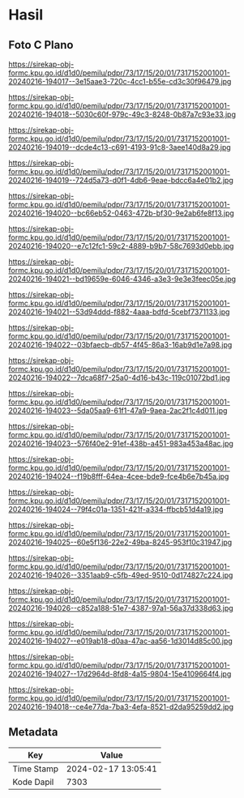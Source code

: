 # Hasil

## Foto C Plano

https://sirekap-obj-formc.kpu.go.id/d1d0/pemilu/pdpr/73/17/15/20/01/7317152001001-20240216-194017--3e15aae3-720c-4cc1-b55e-cd3c30f96479.jpg

https://sirekap-obj-formc.kpu.go.id/d1d0/pemilu/pdpr/73/17/15/20/01/7317152001001-20240216-194018--5030c60f-979c-49c3-8248-0b87a7c93e33.jpg

https://sirekap-obj-formc.kpu.go.id/d1d0/pemilu/pdpr/73/17/15/20/01/7317152001001-20240216-194019--dcde4c13-c691-4193-91c8-3aee140d8a29.jpg

https://sirekap-obj-formc.kpu.go.id/d1d0/pemilu/pdpr/73/17/15/20/01/7317152001001-20240216-194019--724d5a73-d0f1-4db6-9eae-bdcc6a4e01b2.jpg

https://sirekap-obj-formc.kpu.go.id/d1d0/pemilu/pdpr/73/17/15/20/01/7317152001001-20240216-194020--bc66eb52-0463-472b-bf30-9e2ab6fe8f13.jpg

https://sirekap-obj-formc.kpu.go.id/d1d0/pemilu/pdpr/73/17/15/20/01/7317152001001-20240216-194020--e7c12fc1-59c2-4889-b9b7-58c7693d0ebb.jpg

https://sirekap-obj-formc.kpu.go.id/d1d0/pemilu/pdpr/73/17/15/20/01/7317152001001-20240216-194021--bd19659e-6046-4346-a3e3-9e3e3feec05e.jpg

https://sirekap-obj-formc.kpu.go.id/d1d0/pemilu/pdpr/73/17/15/20/01/7317152001001-20240216-194021--53d94ddd-f882-4aaa-bdfd-5cebf7371133.jpg

https://sirekap-obj-formc.kpu.go.id/d1d0/pemilu/pdpr/73/17/15/20/01/7317152001001-20240216-194022--03bfaecb-db57-4f45-86a3-16ab9d1e7a98.jpg

https://sirekap-obj-formc.kpu.go.id/d1d0/pemilu/pdpr/73/17/15/20/01/7317152001001-20240216-194022--7dca68f7-25a0-4d16-b43c-119c01072bd1.jpg

https://sirekap-obj-formc.kpu.go.id/d1d0/pemilu/pdpr/73/17/15/20/01/7317152001001-20240216-194023--5da05aa9-61f1-47a9-9aea-2ac2f1c4d011.jpg

https://sirekap-obj-formc.kpu.go.id/d1d0/pemilu/pdpr/73/17/15/20/01/7317152001001-20240216-194023--576f40e2-91ef-438b-a451-983a453a48ac.jpg

https://sirekap-obj-formc.kpu.go.id/d1d0/pemilu/pdpr/73/17/15/20/01/7317152001001-20240216-194024--f19b8fff-64ea-4cee-bde9-fce4b6e7b45a.jpg

https://sirekap-obj-formc.kpu.go.id/d1d0/pemilu/pdpr/73/17/15/20/01/7317152001001-20240216-194024--79f4c01a-1351-421f-a334-ffbcb51d4a19.jpg

https://sirekap-obj-formc.kpu.go.id/d1d0/pemilu/pdpr/73/17/15/20/01/7317152001001-20240216-194025--60e5f136-22e2-49ba-8245-953f10c31947.jpg

https://sirekap-obj-formc.kpu.go.id/d1d0/pemilu/pdpr/73/17/15/20/01/7317152001001-20240216-194026--3351aab9-c5fb-49ed-9510-0d174827c224.jpg

https://sirekap-obj-formc.kpu.go.id/d1d0/pemilu/pdpr/73/17/15/20/01/7317152001001-20240216-194026--c852a188-51e7-4387-97a1-56a37d338d63.jpg

https://sirekap-obj-formc.kpu.go.id/d1d0/pemilu/pdpr/73/17/15/20/01/7317152001001-20240216-194027--e019ab18-d0aa-47ac-aa56-1d3014d85c00.jpg

https://sirekap-obj-formc.kpu.go.id/d1d0/pemilu/pdpr/73/17/15/20/01/7317152001001-20240216-194027--17d2964d-8fd8-4a15-9804-15e4109664f4.jpg

https://sirekap-obj-formc.kpu.go.id/d1d0/pemilu/pdpr/73/17/15/20/01/7317152001001-20240216-194018--ce4e77da-7ba3-4efa-8521-d2da95259dd2.jpg


## Metadata

| Key        | Value               |
| ---------- | ------------------- |
| Time Stamp | 2024-02-17 13:05:41 |
| Kode Dapil | 7303                |



